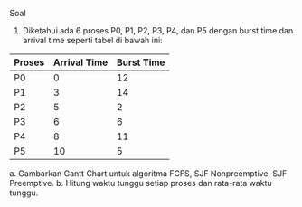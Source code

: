 Soal
1. Diketahui ada 6 proses P0, P1, P2, P3, P4, dan P5 dengan burst time dan arrival time seperti tabel di bawah ini:

| Proses | Arrival Time | Burst Time |
| --- | --- | --- |
| P0 | 0 | 12 |
| P1 | 3 | 14 |
| P2 | 5 | 2 |
| P3 | 6 | 6 |
| P4 | 8 | 11 |
| P5 | 10 | 5 |

a. Gambarkan Gantt Chart untuk algoritma FCFS, SJF Nonpreemptive, SJF Preemptive.
b. Hitung waktu tunggu setiap proses dan rata-rata waktu tunggu.